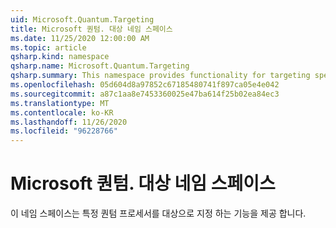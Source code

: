 ```yaml
---
uid: Microsoft.Quantum.Targeting
title: Microsoft 퀀텀. 대상 네임 스페이스
ms.date: 11/25/2020 12:00:00 AM
ms.topic: article
qsharp.kind: namespace
qsharp.name: Microsoft.Quantum.Targeting
qsharp.summary: This namespace provides functionality for targeting specific quantum processors.
ms.openlocfilehash: 05d604d8a97852c67185480741f897ca05e4e042
ms.sourcegitcommit: a87c1aa8e7453360025e47ba614f25b02ea84ec3
ms.translationtype: MT
ms.contentlocale: ko-KR
ms.lasthandoff: 11/26/2020
ms.locfileid: "96228766"
---
```

# <a name="microsoftquantumtargeting-namespace"></a>Microsoft 퀀텀. 대상 네임 스페이스

이 네임 스페이스는 특정 퀀텀 프로세서를 대상으로 지정 하는 기능을 제공 합니다.

